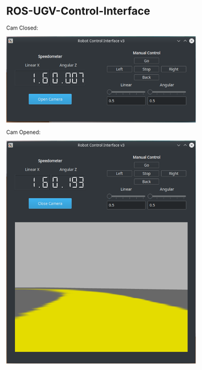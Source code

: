 # ROS-UGV-Control-Interface

Cam Closed:

![alt text](https://github.com/afatihakcan/ROS-UGV-Control-Interface/blob/main/cam_closed.png)

Cam Opened:

![alt text](https://github.com/afatihakcan/ROS-UGV-Control-Interface/blob/main/cam_opened.png)
